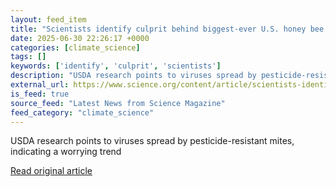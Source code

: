 ```yaml
---
layout: feed_item
title: "Scientists identify culprit behind biggest-ever U.S. honey bee die-off"
date: 2025-06-30 22:26:17 +0000
categories: [climate_science]
tags: []
keywords: ['identify', 'culprit', 'scientists']
description: "USDA research points to viruses spread by pesticide-resistant mites, indicating a worrying trend"
external_url: https://www.science.org/content/article/scientists-identify-culprit-behind-biggest-ever-u-s-honeybee-die
is_feed: true
source_feed: "Latest News from Science Magazine"
feed_category: "climate_science"
---
```


USDA research points to viruses spread by pesticide-resistant mites, indicating a worrying trend

[Read original article](https://www.science.org/content/article/scientists-identify-culprit-behind-biggest-ever-u-s-honeybee-die)
